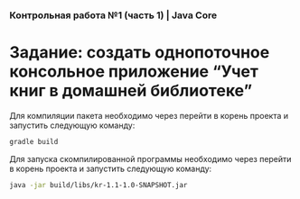 ### Контрольная работа №1 (часть 1) | Java Core
# Задание: создать однопоточное консольное приложение “Учет книг в домашней библиотеке”
Для компиляции пакета необходимо через перейти в корень проекта и запустить следующую команду:
``` bash
gradle build
```

Для запуска скомпилированной программы необходимо через перейти в корень проекта и запустить следующую команду:
``` bash
java -jar build/libs/kr-1.1-1.0-SNAPSHOT.jar
```
